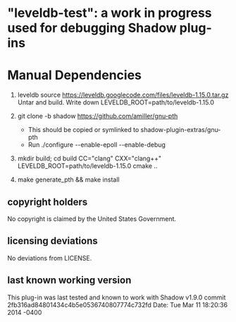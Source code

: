 "leveldb-test": a work in progress used for debugging Shadow plug-ins
=========================

Manual Dependencies 
===================
1. leveldb source https://leveldb.googlecode.com/files/leveldb-1.15.0.tar.gz
   Untar and build.
   Write down LEVELDB_ROOT=path/to/leveldb-1.15.0
   
2. git clone -b shadow https://github.com/amiller/gnu-pth
   - This should be copied or symlinked to shadow-plugin-extras/gnu-pth
   - Run ./configure --enable-epoll --enable-debug

3. mkdir build; cd build
   CC="clang" CXX="clang++" LEVELDB_ROOT=path/to/leveldb-1.15.0 cmake ..

4. make generate_pth && make install


copyright holders
-----------------

No copyright is claimed by the United States Government.

licensing deviations
--------------------

No deviations from LICENSE.

last known working version
--------------------------

This plug-in was last tested and known to work with 
Shadow v1.9.0
commit 2fb316ad84801434c4b5e0536740807774c732fd
Date:   Tue Mar 11 18:20:36 2014 -0400
